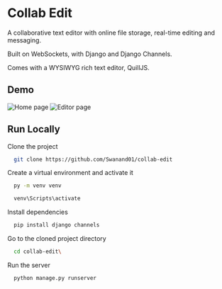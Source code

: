 
# Collab Edit

A collaborative text editor with online file storage, real-time editing and messaging.

Built on WebSockets, with Django and Django Channels.

Comes with a WYSIWYG rich text editor, QuillJS.
## Demo
![Home page](https://github.com/Swanand01/collab-edit/blob/main/gifs/Capture1.PNG)
![Editor page](https://github.com/Swanand01/collab-edit/blob/main/gifs/recording.gif)



## Run Locally

Clone the project

```bash
  git clone https://github.com/Swanand01/collab-edit
```

Create a virtual environment and activate it

```bash
  py -m venv venv
```
```bash
  venv\Scripts\activate
```

Install dependencies

```bash
  pip install django channels
```

Go to the cloned project directory

```bash
  cd collab-edit\
```

Run the server

```bash
  python manage.py runserver
```

